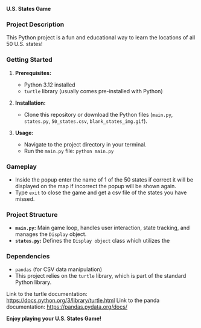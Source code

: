**U.S. States Game**

### **Project Description**

This Python project is a fun and educational way to learn the locations of all 50 U.S. states! ️

### **Getting Started**

1. **Prerequisites:**
   * Python 3.12 installed
   * `turtle` library (usually comes pre-installed with Python)

3. **Installation:**
   * Clone this repository or download the Python files (`main.py`, `states.py`, `50_states.csv`, `blank_states_img.gif`).

5. **Usage:**
   * Navigate to the project directory in your terminal.
   * Run the `main.py` file: `python main.py`

### **Gameplay**

* Inside the popup enter the name of 1 of the 50 states if correct it will be displayed on the map if incorrect the popup will be shown again.
* Type `exit` to close the game and get a csv file of the states you have missed.

### **Project Structure**

* **`main.py`:** Main game loop, handles user interaction, state tracking, and manages the `Display` object.
* **`states.py`:** Defines the `Display object` class which utilizes the


### **Dependencies**

* `pandas` (for CSV data manipulation)
* This project relies on the `turtle` library, which is part of the standard Python library.

Link to the turtle documentation: https://docs.python.org/3/library/turtle.html
Link to the panda documentation: https://pandas.pydata.org/docs/

**Enjoy playing your U.S. States Game!**
